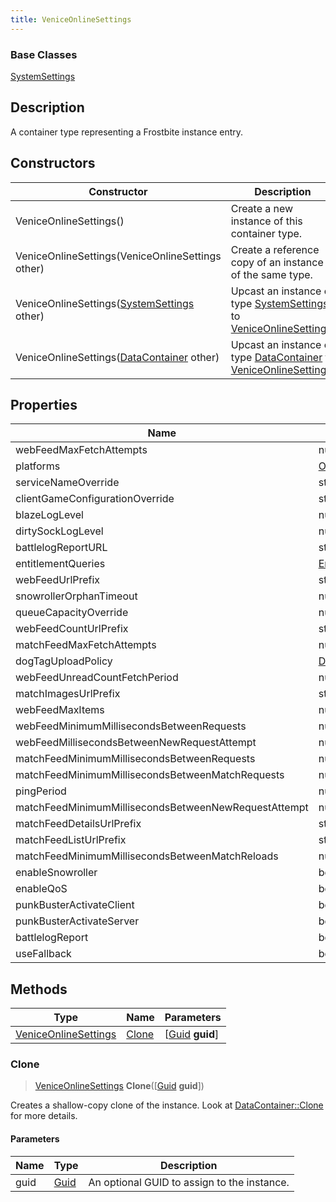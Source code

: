 ```yaml
---
title: VeniceOnlineSettings
---
```

### Base Classes

[SystemSettings](SystemSettings)

## Description

A container type representing a Frostbite instance entry.

## Constructors

| Constructor                                                                     | Description                                                                                                                     |
| ------------------------------------------------------------------------------- | ------------------------------------------------------------------------------------------------------------------------------- |
| VeniceOnlineSettings()                                                          | Create a new instance of this container type.                                                                                   |
| VeniceOnlineSettings(VeniceOnlineSettings other)                                | Create a reference copy of an instance of the same type.                                                                        |
| VeniceOnlineSettings([SystemSettings](SystemSettings) other)                    | Upcast an instance of type [SystemSettings](SystemSettings) to [VeniceOnlineSettings](VeniceOnlineSettings).                    |
| VeniceOnlineSettings([DataContainer](/vext/ref/shared/class/datacontainer) other) | Upcast an instance of type [DataContainer](/vext/ref/shared/class/datacontainer) to [VeniceOnlineSettings](VeniceOnlineSettings). |

## Properties

| Name                                                 | Type                                                           | Description |
| ---------------------------------------------------- | -------------------------------------------------------------- | ----------- |
| webFeedMaxFetchAttempts                              | number                                                         |             |
| platforms                                            | [OnlinePlatformConfiguration](OnlinePlatformConfiguration)\[\] |             |
| serviceNameOverride                                  | string                                                         |             |
| clientGameConfigurationOverride                      | string                                                         |             |
| blazeLogLevel                                        | number                                                         |             |
| dirtySockLogLevel                                    | number                                                         |             |
| battlelogReportURL                                   | string                                                         |             |
| entitlementQueries                                   | [EntitlementQuery](EntitlementQuery)\[\]                       |             |
| webFeedUrlPrefix                                     | string                                                         |             |
| snowrollerOrphanTimeout                              | number                                                         |             |
| queueCapacityOverride                                | number                                                         |             |
| webFeedCountUrlPrefix                                | string                                                         |             |
| matchFeedMaxFetchAttempts                            | number                                                         |             |
| dogTagUploadPolicy                                   | [DTagUploadPolicy](DTagUploadPolicy)                           |             |
| webFeedUnreadCountFetchPeriod                        | number                                                         |             |
| matchImagesUrlPrefix                                 | string                                                         |             |
| webFeedMaxItems                                      | number                                                         |             |
| webFeedMinimumMillisecondsBetweenRequests            | number                                                         |             |
| webFeedMillisecondsBetweenNewRequestAttempt          | number                                                         |             |
| matchFeedMinimumMillisecondsBetweenRequests          | number                                                         |             |
| matchFeedMinimumMillisecondsBetweenMatchRequests     | number                                                         |             |
| pingPeriod                                           | number                                                         |             |
| matchFeedMinimumMillisecondsBetweenNewRequestAttempt | number                                                         |             |
| matchFeedDetailsUrlPrefix                            | string                                                         |             |
| matchFeedListUrlPrefix                               | string                                                         |             |
| matchFeedMinimumMillisecondsBetweenMatchReloads      | number                                                         |             |
| enableSnowroller                                     | bool                                                           |             |
| enableQoS                                            | bool                                                           |             |
| punkBusterActivateClient                             | bool                                                           |             |
| punkBusterActivateServer                             | bool                                                           |             |
| battlelogReport                                      | bool                                                           |             |
| useFallback                                          | bool                                                           |             |

## Methods

| Type                                         | Name            | Parameters                                     |
| -------------------------------------------- | --------------- | ---------------------------------------------- |
| [VeniceOnlineSettings](VeniceOnlineSettings) | [Clone](#clone) | \[[Guid](/vext/ref/shared/class/guid) **guid**\] |

### Clone

> [VeniceOnlineSettings](VeniceOnlineSettings) **Clone**(\[[Guid](/vext/ref/shared/class/guid) **guid**\])

Creates a shallow-copy clone of the instance. Look at [DataContainer::Clone](/vext/ref/shared/class/datacontainer#clone) for more details.

#### Parameters

| Name | Type         | Description                                 |
| ---- | ------------ | ------------------------------------------- |
| guid | [Guid](Guid) | An optional GUID to assign to the instance. |
